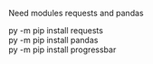 Need modules requests and pandas

py -m pip install requests<br />
py -m pip install pandas<br />
py -m pip install progressbar
